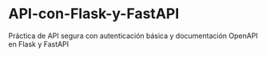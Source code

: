 # API-con-Flask-y-FastAPI
Práctica de API segura con autenticación básica y documentación OpenAPI en Flask y FastAPI
